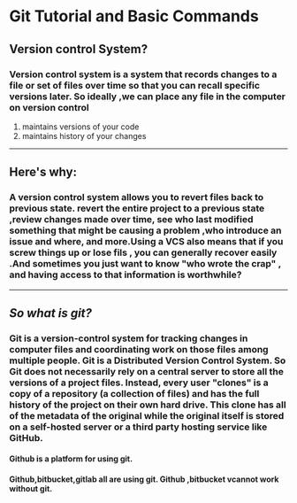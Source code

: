 # Git Tutorial and Basic Commands
## Version control System?
### Version control system is a system that records changes to a file or set of files over time so that you can recall specific versions later. So ideally ,we can place any file in the computer on version control 
1. maintains versions of your code
2. maintains history of your changes 
--- 
## Here's why:
### A version control system allows you to revert files back to previous state. revert the entire project to a previous state ,review changes made over time, see who last modified something that might be causing a problem ,who introduce an issue and where, and more.Using a VCS also means that if you screw things up or lose fils , you can generally recover easily .And sometimes you just want to know "who wrote the crap" , and having access to that information is worthwhile? 
---
## _So what is git?_
### **Git**  is a **version-control system for tracking changes** in computer files and coordinating work on those files among multiple people. Git is a **Distributed Version Control System**. So Git does not necessarily rely on a central server to store all the versions of a project files. Instead, every user "clones" is a copy of a repository (a collection of files) and has the full history of the project on their own hard drive. This clone has all of the metadata of the original while the original itself is stored on a self-hosted server or a third party hosting service like GitHub.
#### Github is a platform for using git.
#### Github,bitbucket,gitlab all are using git. Github ,bitbucket vcannot work without git.

